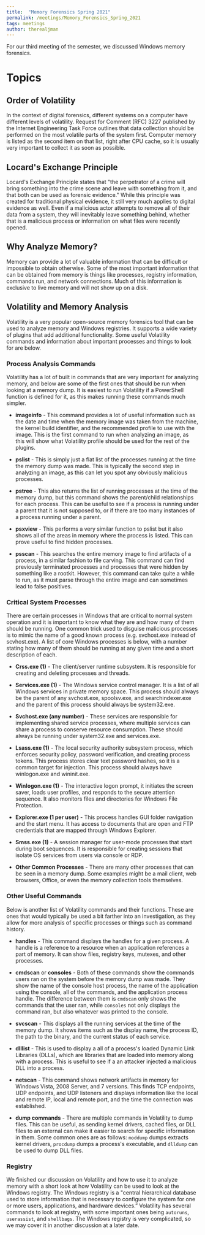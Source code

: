 ```yaml
---
title:  "Memory Forensics Spring 2021"
permalink: /meetings/Memory_Forensics_Spring_2021
tags: meetings
author: therealjman
---
```


For our third meeting of the semester, we discussed Windows memory forensics.

# Topics

## Order of Volatility

In the context of digital forensics, different systems on a computer have different levels of volatility. Request for Comment (RFC) 3227 published by the Internet Engineering Task Force outlines that data collection should be performed on the most volatile parts of the system first. Computer memory is listed as the second item on that list, right after CPU cache, so it is usually very important to collect it as soon as possible.

## Locard's Exchange Principle

Locard's Exchange Principle states that "the perpetrator of a crime will bring something into the crime scene and leave with something from it, and that both can be used as forensic evidence." While this principle was created for traditional physical evidence, it still very much applies to digital evidence as well. Even if a malicious actor attempts to remove all of their data from a system, they will inevitably leave something behind, whether that is a malicious process or information on what files were recently opened.

## Why Analyze Memory?

Memory can provide a lot of valuable information that can be difficult or impossible to obtain otherwise. Some of the most important information that can be obtained from memory is things like processes, registry information, commands run, and network connections. Much of this information is exclusive to live memory and will not show up on a disk.

## Volatility and Memory Analysis

Volatility is a very popular open-source memory forensics tool that can be used to analyze memory and Windows registries. It supports a wide variety of plugins that add additional functionality. Some useful Volatility commands and information about important processes and things to look for are below.

### Process Analysis Commands

Volatility has a lot of built in commands that are very important for analyzing memory, and below are some of the first ones that should be run when looking at a memory dump. It is easiest to run Volatility if a PowerShell function is defined for it, as this makes running these commands much simpler.

* **imageinfo** - This command provides a lot of useful information such as the date and time when the memory image was taken from the machine, the kernel build identifier, and the recommended profile to use with the image. This is the first command to run when analyzing an image, as this will show what Volatility profile should be used for the rest of the plugins.

* **pslist** - This is simply just a flat list of the processes running at the time the memory dump was made. This is typically the second step in analyzing an image, as this can let you spot any obviously malicious processes.

* **pstree** - This also returns the list of running processes at the time of the memory dump, but this command shows the parent/child relationships for each process. This can be useful to see if a process is running under a parent that it is not supposed to, or if there are too many instances of a process running under a parent.

* **psxview** - This performs a very similar function to pslist but it also shows all of the areas in memory where the process is listed. This can prove useful to find hidden processes.

* **psscan** - This searches the entire memory image to find artifacts of a process, in a similar fashion to file carving. This command can find previously terminated processes and processes that were hidden by something like a rootkit. However, this command can take quite a while to run, as it must parse through the entire image and can sometimes lead to false positives.

### Critical System Processes

There are certain processes in Windows that are critical to normal system operation and it is important to know what they are and how many of them should be running. One common trick used to disguise malicious processes is to mimic the name of a good known process (e.g. svchost.exe instead of scvhost.exe). A list of core Windows processes is below, with a number stating how many of them should be running at any given time and a short description of each.

* **Crss.exe (1)** - The client/server runtime subsystem. It is responsible for creating and deleting processes and threads.

* **Services.exe (1)** - The Windows service control manager. It is a list of all Windows services in private memory space. This process should always be the parent of any svchost.exe, spoolsv.exe, and searchindexer.exe and the parent of this process should always be system32.exe.

* **Svchost.exe (any number)** - These services are responsible for implementing shared service processes, where multiple services can share a process to conserve resource consumption. These should always be running under system32.exe and services.exe.

* **Lsass.exe (1)** - The local security authority subsystem process, which enforces security policy, password verification, and creating process tokens. This process stores clear text password hashes, so it is a common target for injection. This process should always have winlogon.exe and wininit.exe.

* **Winlogon.exe (1)** - The interactive logon prompt, it initiates the screen saver, loads user profiles, and responds to the secure attention sequence. It also monitors files and directories for Windows File Protection.

* **Explorer.exe (1 per user)** - This process handles GUI folder navigation and the start menu. It has access to documents that are open and FTP credentials that are mapped through Windows Explorer.

* **Smss.exe (1)** - A session manager for user-mode processes that start during boot sequences. It is responsible for creating sessions that isolate OS services from users via console or RDP.

* **Other Common Processes** - There are many other processes that can be seen in a memory dump. Some examples might be a mail client, web browsers, Office, or even the memory collection tools themselves.

### Other Useful Commands

Below is another list of Volatility commands and their functions. These are ones that would typically be used a bit farther into an investigation, as they allow for more analysis of specific processes or things such as command history.

* **handles** - This command displays the handles for a given process. A handle is a reference to a resource when an application references a part of memory. It can show files, registry keys, mutexes, and other processes.

* **cmdscan** or **consoles** - Both of these commands show the commands users ran on the system before the memory dump was made. They show the name of the console host process, the name of the application using the console, all of the commands, and the application process handle. The difference between them is ```cmdscan``` only shows the commands that the user ran, while ```consoles``` not only displays the command ran, but also whatever was printed to the console.

* **svcscan** - This displays all the running services at the time of the memory dump. It shows items such as the display name, the process ID, the path to the binary, and the current status of each service.

* **dlllist** - This is used to display a all of a process's loaded Dynamic Link Libraries (DLLs), which are libraries that are loaded into memory along with a process. This is useful to see if a an attacker injected a malicious DLL into a process.

* **netscan** - This command shows network artifacts in memory for Windows Vista, 2008 Server, and 7 versions. This finds TCP endpoints, UDP endpoints, and UDP listeners and displays information like the local and remote IP, local and remote port, and the time the connection was established.

* **dump commands** - There are multiple commands in Volatility to dump files. This can be useful, as sending kernel drivers, cached files, or DLL files to an external can make it easier to search for specific information in them. Some common ones are as follows: ```moddump``` dumps extracts kernel drivers, ```procdump``` dumps a process's executable, and ```dlldump``` can be used to dump DLL files.

### Registry

We finished our discussion on Volatility and how to use it to analyze memory with a short look at how Volatility can be used to look at the Windows registry. The Windows registry is a "central hierarchical database used to store information that is necessary to configure the system for one or more users, applications, and hardware devices.” Volatility has several commands to look at registry, with some important ones being ```autoruns```, ```userassist```, and ```shellbags```. The Windows registry is very complicated, so we may cover it in another discussion at a later date.